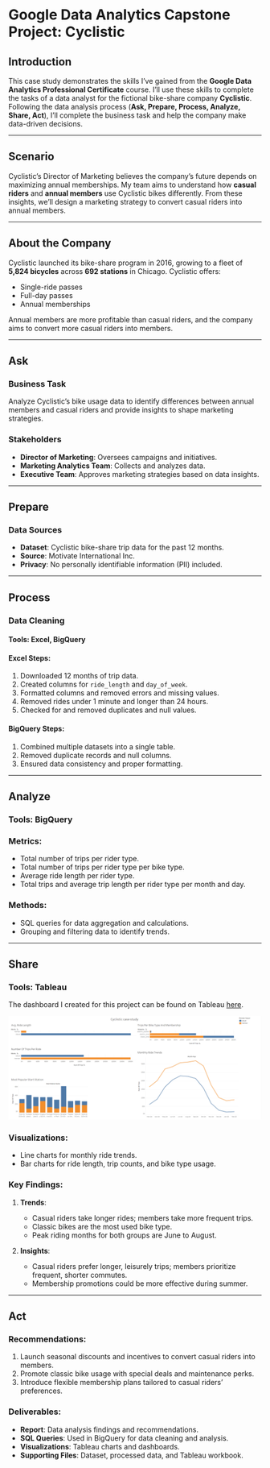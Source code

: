# Google Data Analytics Capstone Project: Cyclistic

## Introduction
This case study demonstrates the skills I’ve gained from the **Google Data Analytics Professional Certificate** course. I’ll use these skills to complete the tasks of a data analyst for the fictional bike-share company **Cyclistic**. Following the data analysis process (**Ask, Prepare, Process, Analyze, Share, Act**), I’ll complete the business task and help the company make data-driven decisions.

---

## Scenario
Cyclistic’s Director of Marketing believes the company’s future depends on maximizing annual memberships. My team aims to understand how **casual riders** and **annual members** use Cyclistic bikes differently. From these insights, we’ll design a marketing strategy to convert casual riders into annual members.

---

## About the Company
Cyclistic launched its bike-share program in 2016, growing to a fleet of **5,824 bicycles** across **692 stations** in Chicago. Cyclistic offers:
- Single-ride passes
- Full-day passes
- Annual memberships

Annual members are more profitable than casual riders, and the company aims to convert more casual riders into members.

---

## Ask
### Business Task
Analyze Cyclistic’s bike usage data to identify differences between annual members and casual riders and provide insights to shape marketing strategies.

### Stakeholders
- **Director of Marketing**: Oversees campaigns and initiatives.
- **Marketing Analytics Team**: Collects and analyzes data.
- **Executive Team**: Approves marketing strategies based on data insights.

---

## Prepare
### Data Sources
- **Dataset**: Cyclistic bike-share trip data for the past 12 months.
- **Source**: Motivate International Inc.
- **Privacy**: No personally identifiable information (PII) included.

---

## Process
### Data Cleaning
#### Tools: **Excel**, **BigQuery**

#### Excel Steps:
1. Downloaded 12 months of trip data.
2. Created columns for `ride_length` and `day_of_week`.
3. Formatted columns and removed errors and missing values.
4. Removed rides under 1 minute and longer than 24 hours.
5. Checked for and removed duplicates and null values.

#### BigQuery Steps:
1. Combined multiple datasets into a single table.
2. Removed duplicate records and null columns.
3. Ensured data consistency and proper formatting.

---

## Analyze
### Tools: BigQuery

### Metrics:
- Total number of trips per rider type.
- Total number of trips per rider type per bike type.
- Average ride length per rider type.
- Total trips and average trip length per rider type per month and day.

### Methods:
- SQL queries for data aggregation and calculations.
- Grouping and filtering data to identify trends.

---

## Share
### Tools: Tableau
The dashboard I created for this project can be found on Tableau [here](https://public.tableau.com/app/profile/abdulrahman.banat/viz/CyclisticCaseStudy_17418790959190/Dashboard1).

![Cyclistic Dashboard](CyclisticDashboard.png)

### Visualizations:
- Line charts for monthly ride trends.
- Bar charts for ride length, trip counts, and bike type usage.

### Key Findings:
1. **Trends**:
   - Casual riders take longer rides; members take more frequent trips.
   - Classic bikes are the most used bike type.
   - Peak riding months for both groups are June to August.

2. **Insights**:
   - Casual riders prefer longer, leisurely trips; members prioritize frequent, shorter commutes.
   - Membership promotions could be more effective during summer.

---

## Act
### Recommendations:
1. Launch seasonal discounts and incentives to convert casual riders into members.
2. Promote classic bike usage with special deals and maintenance perks.
3. Introduce flexible membership plans tailored to casual riders’ preferences.

### Deliverables:
- **Report**: Data analysis findings and recommendations.
- **SQL Queries**: Used in BigQuery for data cleaning and analysis.
- **Visualizations**: Tableau charts and dashboards.
- **Supporting Files**: Dataset, processed data, and Tableau workbook.

